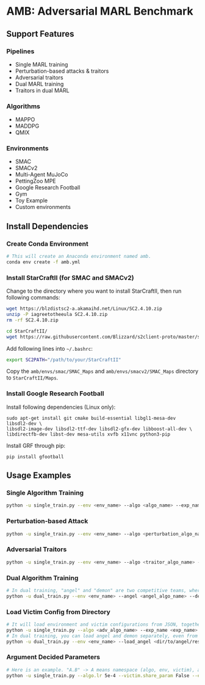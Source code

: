 # AMB: Adversarial MARL Benchmark

## Support Features

### Pipelines

* Single MARL training
* Perturbation-based attacks & traitors
* Adversarial traitors
* Dual MARL training
* Traitors in dual MARL

### Algorithms

* MAPPO
* MADDPG
* QMIX

### Environments

* SMAC
* SMACv2
* Multi-Agent MuJoCo
* PettingZoo MPE
* Google Research Football
* Gym
* Toy Example
* Custom environments

## Install Dependencies

### Create Conda Environment

```bash
# This will create an Anaconda environment named amb.
conda env create -f amb.yml
```

### Install StarCraftII (for SMAC and SMACv2)

Change to the directory where you want to install StarCraftII, then run following commands:

```bash
wget https://blzdistsc2-a.akamaihd.net/Linux/SC2.4.10.zip
unzip -P iagreetotheeula SC2.4.10.zip 
rm -rf SC2.4.10.zip

cd StarCraftII/
wget https://raw.githubusercontent.com/Blizzard/s2client-proto/master/stableid.json
```

Add following lines into `~/.bashrc`:

```bash
export SC2PATH="/path/to/your/StarCraftII"
```

Copy the `amb/envs/smac/SMAC_Maps` and `amb/envs/smacv2/SMAC_Maps` directory to `StarCraftII/Maps`.

### Install Google Research Football

Install following dependencies (Linux only):

```shell
sudo apt-get install git cmake build-essential libgl1-mesa-dev libsdl2-dev \
libsdl2-image-dev libsdl2-ttf-dev libsdl2-gfx-dev libboost-all-dev \
libdirectfb-dev libst-dev mesa-utils xvfb x11vnc python3-pip
```

Install GRF through pip:

```shell
pip install gfootball
```

## Usage Examples

### Single Algorithm Training

```bash
python -u single_train.py --env <env_name> --algo <algo_name> --exp_name <exp_name> --run single
```

### Perturbation-based Attack

```bash
python -u single_train.py --env <env_name> --algo <perturbation_algo_name> --exp_name <exp_name> --run perturbation --victim <victim_algo_name> --victim.model_dir <dir/to/your/model>
```

### Adversarial Traitors

```bash
python -u single_train.py --env <env_name> --algo <traitor_algo_name> --exp_name <exp_name> --run traitor --victim <victim_algo_name> --victim.model_dir <dir/to/your/model>
```

### Dual Algorithm Training

```bash
# In dual training, "angel" and "demon" are two competitive teams, where we only train "angel" but fix "demon".
python -u dual_train.py --env <env_name> --angel <angel_algo_name> --demon <demon_algo_name> --exp_name <exp_name> --run dual
```

### Load Victim Config from Directory

```bash
# It will load environment and victim configurations from JSON, together with the victim's checkpoints in "models/" directory
python -u single_train.py --algo <adv_algo_name> --exp_name <exp_name> --run [traitor|perturbation] --load_victim <dir/to/victim/results>
# In dual training, you can load angel and demon separately, even from single training checkpoint.
python -u dual_train.py --env <env_name> --load_angel <dir/to/angel/results> --load_victim <dir/to/demon/results> --exp_name <exp_name> --run dual
```

### Argument Decided Parameters

```bash
# Here is an example. "A.B" -> A means namespace (algo, env, victim), and B means the parameter name.
python -u single_train.py --algo.lr 5e-4 --victim.share_param False --env.map_name 2s3z
```